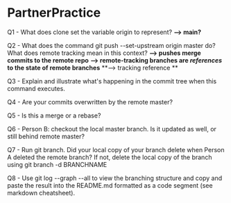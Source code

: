 # PartnerPractice

Q1 - What does clone set the variable origin to represent? 
**--> main?**

Q2 - What does the command git push --set-upstream origin master do? What does remote tracking mean in this context?
**--> pushes merge commits to the remote repo**
**--> remote-tracking branches are *references* to the state of remote branches**
**--> tracking reference **

Q3 - Explain and illustrate what's happening in the commit tree when this command executes.

Q4 - Are your commits overwritten by the remote master?

Q5 - Is this a merge or a rebase?

Q6 - Person B: checkout the local master branch. Is it updated as well, or still behind remote master?

Q7 - Run git branch. Did your local copy of your branch delete when Person A deleted the remote branch? If not, delete the local copy of the branch using git branch -d BRANCHNAME

Q8 - Use git log --graph --all to view the branching structure and copy and paste the result into the README.md formatted as a code segment (see markdown cheatsheet).


